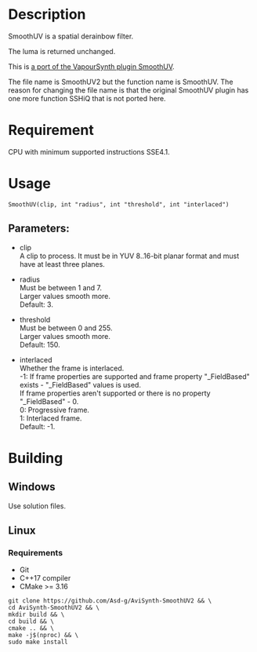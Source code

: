 # Description

SmoothUV is a spatial derainbow filter.

The luma is returned unchanged.

This is [a port of the VapourSynth plugin SmoothUV](https://github.com/dubhater/vapoursynth-smoothuv).

The file name is SmoothUV2 but the function name is SmoothUV. The reason for changing the file name is that the original SmoothUV plugin has one more function SSHiQ that is not ported here.

# Requirement

CPU with minimum supported instructions SSE4.1.

# Usage

```
SmoothUV(clip, int "radius", int "threshold", int "interlaced")
```

## Parameters:

- clip\
    A clip to process. It must be in YUV 8..16-bit planar format and must have at least three planes.
    
- radius\
    Must be between 1 and 7.\
    Larger values smooth more.\
    Default: 3.
    
- threshold\
    Must be between 0 and 255.\
    Larger values smooth more.\
    Default: 150.
    
- interlaced\
    Whether the frame is interlaced.\
    -1: If frame properties are supported and frame property "_FieldBased" exists - "_FieldBased" values is used.\
    If frame properties aren't supported or there is no property "_FieldBased" - 0.\
    0: Progressive frame.\
    1: Interlaced frame.\
    Default: -1.

# Building

## Windows

Use solution files.

## Linux

### Requirements

- Git
- C++17 compiler
- CMake >= 3.16

```
git clone https://github.com/Asd-g/AviSynth-SmoothUV2 && \
cd AviSynth-SmoothUV2 && \
mkdir build && \
cd build && \
cmake .. && \
make -j$(nproc) && \
sudo make install
```
